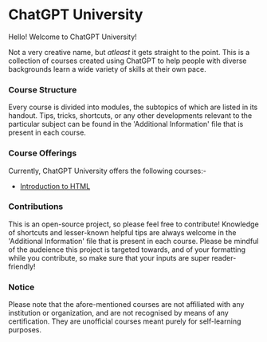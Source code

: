 # ChatGPT University
Hello! Welcome to ChatGPT University!

Not a very creative name, but <em>atleast</em> it gets straight to the point. This is a collection of courses created using ChatGPT to help people with diverse backgrounds learn a wide variety of skills at their own pace.

### Course Structure
Every course is divided into modules, the subtopics of which are listed in its handout. Tips, tricks, shortcuts, or any other developments relevant to the particular subject can be found in the 'Additional Information' file that is present in each course.

### Course Offerings
Currently, ChatGPT University offers the following courses:-
<ul> <li> <a href="https://github.com/vennby/ChatGPT-University/blob/main/HTML/Handout.md">Introduction to HTML</a></li></ul>

### Contributions
This is an open-source project, so please feel free to contribute! Knowledge of shortcuts and lesser-known helpful tips are always welcome in the 'Additional Information' file that is present in each course. Please be mindful of the audeience this project is targeted towards, and of your formatting while you contribute, so make sure that your inputs are super reader-friendly!

### Notice
Please note that the afore-mentioned courses are not affiliated with any institution or organization, and are not recognised by means of any certification. They are unofficial courses meant purely for self-learning purposes.
